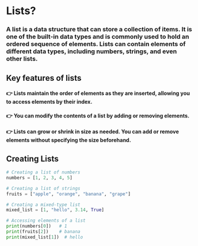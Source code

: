 # Lists?

### A list is a data structure that can store a collection of items. It is one of the built-in data types and is commonly used to hold an ordered sequence of elements. Lists can contain elements of different data types, including numbers, strings, and even other lists.

## Key features of lists

#### 👉 Lists maintain the order of elements as they are inserted, allowing you to access elements by their index.

#### 👉 You can modify the contents of a list by adding or removing elements.

#### 👉 Lists can grow or shrink in size as needed. You can add or remove elements without specifying the size beforehand.

## Creating Lists

```py
# Creating a list of numbers
numbers = [1, 2, 3, 4, 5]

# Creating a list of strings
fruits = ["apple", "orange", "banana", "grape"]

# Creating a mixed-type list
mixed_list = [1, "hello", 3.14, True]

# Accessing elements of a list
print(numbers[0])   # 1
print(fruits[2])    # banana
print(mixed_list[1])  # hello
```
